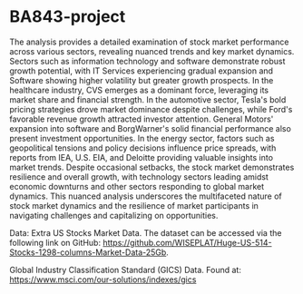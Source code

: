# BA843-project



The analysis provides a detailed examination of stock market performance across various sectors, revealing nuanced trends and key market dynamics. Sectors such as information technology and software demonstrate robust growth potential, with IT Services experiencing gradual expansion and Software showing higher volatility but greater growth prospects. In the healthcare industry, CVS emerges as a dominant force, leveraging its market share and financial strength. In the automotive sector, Tesla's bold pricing strategies drove market dominance despite challenges, while Ford's favorable revenue growth attracted investor attention. General Motors' expansion into software and BorgWarner's solid financial performance also present investment opportunities. In the energy sector, factors such as geopolitical tensions and policy decisions influence price spreads, with reports from IEA, U.S. EIA, and Deloitte providing valuable insights into market trends. Despite occasional setbacks, the stock market demonstrates resilience and overall growth, with technology sectors leading amidst economic downturns and other sectors responding to global market dynamics. This nuanced analysis underscores the multifaceted nature of stock market dynamics and the resilience of market participants in navigating challenges and capitalizing on opportunities.

Data:
Extra US Stocks Market Data. The dataset can be accessed via the following link on GitHub: https://github.com/WISEPLAT/Huge-US-514-Stocks-1298-columns-Market-Data-25Gb.

Global Industry Classification Standard (GICS) Data. Found at: https://www.msci.com/our-solutions/indexes/gics
